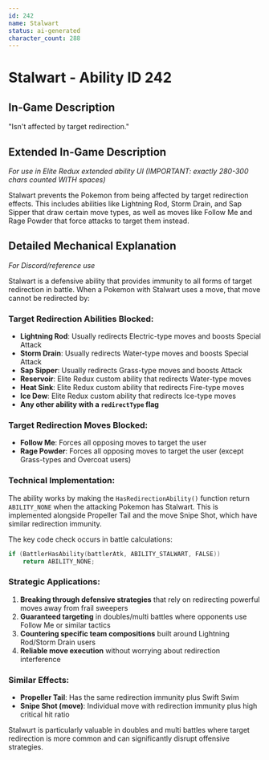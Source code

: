 ```yaml
---
id: 242
name: Stalwart
status: ai-generated
character_count: 288
---
```


# Stalwart - Ability ID 242

## In-Game Description
"Isn't affected by target redirection."

## Extended In-Game Description
*For use in Elite Redux extended ability UI (IMPORTANT: exactly 280-300 chars counted WITH spaces)*

Stalwart prevents the Pokemon from being affected by target redirection effects. This includes abilities like Lightning Rod, Storm Drain, and Sap Sipper that draw certain move types, as well as moves like Follow Me and Rage Powder that force attacks to target them instead.

## Detailed Mechanical Explanation
*For Discord/reference use*

Stalwart is a defensive ability that provides immunity to all forms of target redirection in battle. When a Pokemon with Stalwart uses a move, that move cannot be redirected by:

### Target Redirection Abilities Blocked:
- **Lightning Rod**: Usually redirects Electric-type moves and boosts Special Attack
- **Storm Drain**: Usually redirects Water-type moves and boosts Special Attack  
- **Sap Sipper**: Usually redirects Grass-type moves and boosts Attack
- **Reservoir**: Elite Redux custom ability that redirects Water-type moves
- **Heat Sink**: Elite Redux custom ability that redirects Fire-type moves
- **Ice Dew**: Elite Redux custom ability that redirects Ice-type moves
- **Any other ability with a `redirectType` flag**

### Target Redirection Moves Blocked:
- **Follow Me**: Forces all opposing moves to target the user
- **Rage Powder**: Forces all opposing moves to target the user (except Grass-types and Overcoat users)

### Technical Implementation:
The ability works by making the `HasRedirectionAbility()` function return `ABILITY_NONE` when the attacking Pokemon has Stalwart. This is implemented alongside Propeller Tail and the move Snipe Shot, which have similar redirection immunity.

The key code check occurs in battle calculations:
```c
if (BattlerHasAbility(battlerAtk, ABILITY_STALWART, FALSE)) 
    return ABILITY_NONE;
```

### Strategic Applications:
1. **Breaking through defensive strategies** that rely on redirecting powerful moves away from frail sweepers
2. **Guaranteed targeting** in doubles/multi battles where opponents use Follow Me or similar tactics
3. **Countering specific team compositions** built around Lightning Rod/Storm Drain users
4. **Reliable move execution** without worrying about redirection interference

### Similar Effects:
- **Propeller Tail**: Has the same redirection immunity plus Swift Swim
- **Snipe Shot (move)**: Individual move with redirection immunity plus high critical hit ratio

Stalwurt is particularly valuable in doubles and multi battles where target redirection is more common and can significantly disrupt offensive strategies.